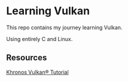 # Learning Vulkan

This repo contains my journey learning Vulkan.

Using entirely C and Linux.

## Resources
[Khronos Vulkan® Tutorial](https://docs.vulkan.org/tutorial/latest/00_Introduction.html)
